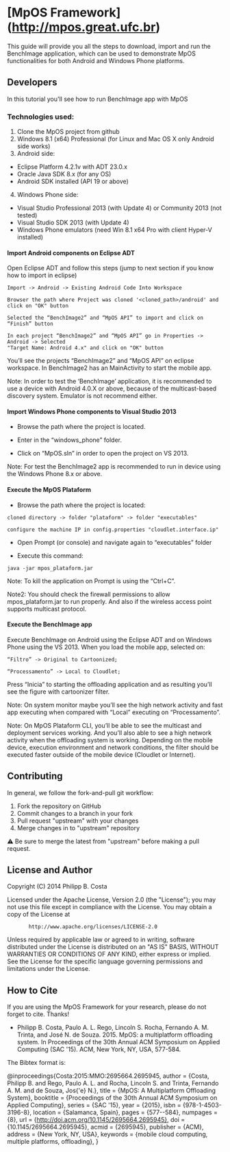 [MpOS Framework] (http://mpos.great.ufc.br)
====================================================================

This guide will provide you all the steps to download, import and run the BenchImage application, which can be used to demonstrate MpOS functionalities for both Android and Windows Phone platforms.

## Developers

In this tutorial you'll see how to run BenchImage app with MpOS

### Technologies used:

1. Clone the MpOS project from github
2. Windows 8.1 (x64) Professional (for Linux and Mac OS X only Android side works)
3. Android side:
  * Eclipse Platform 4.2.1v with ADT 23.0.x
  * Oracle Java SDK 8.x (for any OS)
  * Android SDK installed (API 19 or above)
4. Windows Phone side:
  * Visual Studio Professional 2013 (with Update 4) or Community 2013 (not tested)
  * Visual Studio SDK 2013 (with Update 4)
  * Windows Phone emulators (need Win 8.1 x64 Pro with client Hyper-V installed)


#### Import Android components on Eclipse ADT

Open Eclipse ADT and follow this steps (jump to next section if you know how to import in eclipse)

```
Import -> Android -> Existing Android Code Into Workspace
```
```
Browser the path where Project was cloned '<cloned_path>/android' and click on "OK" button
```
```
Selected the “BenchImage2” and “MpOS API” to import and click on “Finish” button
```
```
In each project “BenchImage2” and “MpOS API” go in Properties -> Android -> Selected 
"Target Name: Android 4.x" and click on "OK" button
```

You’ll see the projects “BenchImage2” and “MpOS API” on eclipse workspace. In BenchImage2 has an MainActivity to start the mobile app. 

Note:  In order to test the ‘BenchImage’ application, it is recommended to use a device with Android 4.0.X or above, because of the multicast-based discovery system. Emulator is not recommend either. 


#### Import Windows Phone components to Visual Studio 2013

* Browse the path where the project is located.

* Enter in the “windows_phone” folder.

* Click on “MpOS.sln” in order to open the project on VS 2013.

Note: For test the BenchImage2 app is recommended to run in device using the Windows Phone 8.x or above. 


#### Execute the MpOS Plataform

* Browse the path where the project is located:

```
cloned directory -> folder "plataform" -> folder "executables"
```
```
configure the machine IP in config.properties "cloudlet.interface.ip"
```

* Open Prompt (or console) and navigate again to “executables” folder 

* Execute this command:

```
java -jar mpos_plataform.jar
```

Note: To kill the application on Prompt is using the “Ctrl+C”.

Note2: You should check the firewall permissions to allow mpos_plataform.jar to run properly. And also if the wireless access point supports multicast protocol. 


#### Execute the BenchImage app

Execute BenchImage on Android using the Eclipse ADT and on Windows Phone using the VS 2013. When you load the mobile app, selected on: 

```
“Filtro” -> Original to Cartoonized;
```
```
“Processamento” -> Local to Cloudlet; 
```

Press “Inicia” to starting the offloading application and as resulting you’ll see the figure with cartoonizer filter.

Note: On system monitor maybe you’ll see the high network activity and fast app executing when compared with “Local” executing on “Processamento”.

Note: On MpOS Plataform CLI, you’ll be able to see the multicast and deployment services working. And you’ll also able to see a high network activity when the offloading system is working. Depending on the mobile device, execution environment and network conditions, the filter should be executed faster outside of the mobile device (Cloudlet or Internet).



Contributing
-------
In general, we follow the fork-and-pull git workflow:

1. Fork the repository on GitHub
2. Commit changes to a branch in your fork
3. Pull request "upstream" with your changes
4. Merge changes in to "upstream" repository

:warning: Be sure to merge the latest from "upstream" before making a pull request.



License and Author
-------
Copyright (C) 2014 Philipp B. Costa

   Licensed under the Apache License, Version 2.0 (the "License");
   you may not use this file except in compliance with the License.
   You may obtain a copy of the License at
```
       http://www.apache.org/licenses/LICENSE-2.0
```
   Unless required by applicable law or agreed to in writing, software
   distributed under the License is distributed on an "AS IS" BASIS,
   WITHOUT WARRANTIES OR CONDITIONS OF ANY KIND, either express or implied.
   See the License for the specific language governing permissions and
   limitations under the License.



How to Cite
-------
If you are using the MpOS Framework for your research, please do not forget to cite. Thanks!

* Philipp B. Costa, Paulo A. L. Rego, Lincoln S. Rocha, Fernando A. M. Trinta, and José N. de Souza. 2015. MpOS: a multiplatform offloading system. In Proceedings of the 30th Annual ACM Symposium on Applied Computing (SAC '15). ACM, New York, NY, USA, 577-584.

The Bibtex format is:

@inproceedings{Costa:2015:MMO:2695664.2695945,
 author = {Costa, Philipp B. and Rego, Paulo A. L. and Rocha, Lincoln S. and Trinta, Fernando A. M. and de Souza, Jos{\'e} N.},
 title = {MpOS: A Multiplatform Offloading System},
 booktitle = {Proceedings of the 30th Annual ACM Symposium on Applied Computing},
 series = {SAC '15},
 year = {2015},
 isbn = {978-1-4503-3196-8},
 location = {Salamanca, Spain},
 pages = {577--584},
 numpages = {8},
 url = {http://doi.acm.org/10.1145/2695664.2695945},
 doi = {10.1145/2695664.2695945},
 acmid = {2695945},
 publisher = {ACM},
 address = {New York, NY, USA},
 keywords = {mobile cloud computing, multiple platforms, offloading},
} 
